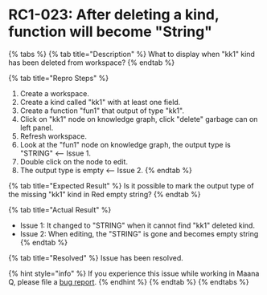 # RC1-023: After deleting a kind, function will become "String"

{% tabs %}
{% tab title="Description" %}
What to display when "kk1" kind has been deleted from workspace?
{% endtab %}

{% tab title="Repro Steps" %}
1. Create a workspace.
2. Create a kind called "kk1" with at least one field.
3. Create a function "fun1" that output of type "kk1".
4. Click on "kk1" node on knowledge graph, click "delete" garbage can on left panel.
5. Refresh workspace.
6. Look at the "fun1" node on knowledge graph, the output type is "STRING" &lt;-- Issue 1.
7. Double click on the node to edit.
8. The output type is empty &lt;-- Issue 2.
{% endtab %}

{% tab title="Expected Result" %}
Is it possible to mark the output type of the missing "kk1" kind in Red empty string?
{% endtab %}

{% tab title="Actual Result" %}
* Issue 1: It changed to "STRING" when it cannot find "kk1" deleted kind.
* Issue 2: When editing, the "STRING" is gone and becomes empty string
{% endtab %}

{% tab title="Resolved" %}
Issue has been resolved.  

{% hint style="info" %}
If you experience this issue while working in Maana Q, please file a [bug report](https://maana-ue.gitbook.io/product/reference-docs/report-bugs).
{% endhint %}
{% endtab %}
{% endtabs %}

